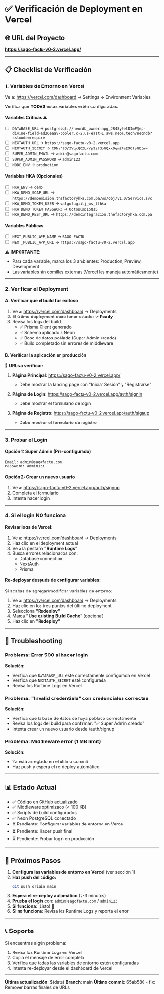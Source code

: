 # ✅ Verificación de Deployment en Vercel

## 🌐 URL del Proyecto
**https://sago-factu-v0-2.vercel.app/**

---

## 📋 Checklist de Verificación

### **1. Variables de Entorno en Vercel**

Ve a: https://vercel.com/dashboard → Settings → Environment Variables

Verifica que **TODAS** estas variables estén configuradas:

#### **Variables Críticas** ⚠️
- [ ] `DATABASE_URL` → `postgresql://neondb_owner:npg_JR48yletDImP@ep-divine-field-ad26eaav-pooler.c-2.us-east-1.aws.neon.tech/neondb?sslmode=require`
- [ ] `NEXTAUTH_URL` → `https://sago-factu-v0-2.vercel.app`
- [ ] `NEXTAUTH_SECRET` → `CDNvPtB/3VqcQOIL//p9if3oGQxx0qm2taE9GfsGE3w=`
- [ ] `SUPER_ADMIN_EMAIL` → `admin@sagofactu.com`
- [ ] `SUPER_ADMIN_PASSWORD` → `admin123`
- [ ] `NODE_ENV` → `production`

#### **Variables HKA (Opcionales)**
- [ ] `HKA_ENV` → `demo`
- [ ] `HKA_DEMO_SOAP_URL` → `https://demoemision.thefactoryhka.com.pa/ws/obj/v1.0/Service.svc`
- [ ] `HKA_DEMO_TOKEN_USER` → `walgofugiitj_ws_tfhka`
- [ ] `HKA_DEMO_TOKEN_PASSWORD` → `Octopusp1oQs5`
- [ ] `HKA_DEMO_REST_URL` → `https://demointegracion.thefactoryhka.com.pa`

#### **Variables Públicas**
- [ ] `NEXT_PUBLIC_APP_NAME` → `SAGO-FACTU`
- [ ] `NEXT_PUBLIC_APP_URL` → `https://sago-factu-v0-2.vercel.app`

**⚠️ IMPORTANTE**: 
- Para cada variable, marca los 3 ambientes: Production, Preview, Development
- Las variables sin comillas externas (Vercel las maneja automáticamente)

---

### **2. Verificar el Deployment**

#### **A. Verificar que el build fue exitoso**

1. Ve a: https://vercel.com/dashboard → Deployments
2. El último deployment debe tener estado: **✓ Ready**
3. Revisa los logs del build:
   - ✅ Prisma Client generado
   - ✅ Schema aplicado a Neon
   - ✅ Base de datos poblada (Super Admin creado)
   - ✅ Build completado sin errores de middleware

#### **B. Verificar la aplicación en producción**

**🔗 URLs a verificar:**

1. **Página Principal**: https://sago-factu-v0-2.vercel.app/
   - Debe mostrar la landing page con "Iniciar Sesión" y "Registrarse"

2. **Página de Login**: https://sago-factu-v0-2.vercel.app/auth/signin
   - Debe mostrar el formulario de login

3. **Página de Registro**: https://sago-factu-v0-2.vercel.app/auth/signup
   - Debe mostrar el formulario de registro

---

### **3. Probar el Login**

#### **Opción 1: Super Admin (Pre-configurado)**
```
Email: admin@sagofactu.com
Password: admin123
```

#### **Opción 2: Crear un nuevo usuario**
1. Ve a: https://sago-factu-v0-2.vercel.app/auth/signup
2. Completa el formulario
3. Intenta hacer login

---

### **4. Si el login NO funciona**

#### **Revisar logs de Vercel:**
1. Ve a: https://vercel.com/dashboard → Deployments
2. Haz clic en el deployment actual
3. Ve a la pestaña **"Runtime Logs"**
4. Busca errores relacionados con:
   - Database connection
   - NextAuth
   - Prisma

#### **Re-deployar después de configurar variables:**
Si acabas de agregar/modificar variables de entorno:
1. Ve a: https://vercel.com/dashboard → Deployments
2. Haz clic en los tres puntos del último deployment
3. Selecciona **"Redeploy"**
4. Marca **"Use existing Build Cache"** (opcional)
5. Haz clic en **"Redeploy"**

---

## 🔧 Troubleshooting

### **Problema: Error 500 al hacer login**
**Solución:**
- Verifica que `DATABASE_URL` esté correctamente configurada en Vercel
- Verifica que `NEXTAUTH_SECRET` esté configurada
- Revisa los Runtime Logs en Vercel

### **Problema: "Invalid credentials" con credenciales correctas**
**Solución:**
- Verifica que la base de datos se haya poblado correctamente
- Revisa los logs del build para confirmar: "✅ Super Admin creado"
- Intenta crear un nuevo usuario desde /auth/signup

### **Problema: Middleware error (1 MB limit)**
**Solución:**
- Ya está arreglado en el último commit
- Haz push y espera el re-deploy automático

---

## 📊 Estado Actual

- ✅ Código en GitHub actualizado
- ✅ Middleware optimizado (< 100 KB)
- ✅ Scripts de build configurados
- ✅ Neon PostgreSQL conectado
- ⏳ Pendiente: Configurar variables de entorno en Vercel
- ⏳ Pendiente: Hacer push final
- ⏳ Pendiente: Probar login en producción

---

## 🚀 Próximos Pasos

1. **Configura las variables de entorno en Vercel** (ver sección 1)
2. **Haz push del código:**
   ```bash
   git push origin main
   ```
3. **Espera el re-deploy automático** (2-3 minutos)
4. **Prueba el login** con: `admin@sagofactu.com` / `admin123`
5. **Si funciona**: ¡Listo! 🎉
6. **Si no funciona**: Revisa los Runtime Logs y reporta el error

---

## 📞 Soporte

Si encuentras algún problema:
1. Revisa los Runtime Logs en Vercel
2. Copia el mensaje de error completo
3. Verifica que todas las variables de entorno estén configuradas
4. Intenta re-deployar desde el dashboard de Vercel

---

**Última actualización**: $(date)
**Branch**: main
**Último commit**: 65ab580 - fix: Remover barras finales de URLs

